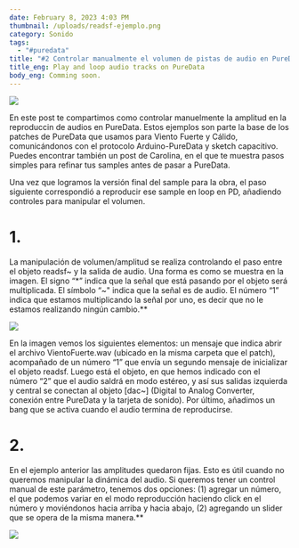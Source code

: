 ```yaml
---
date: February 8, 2023 4:03 PM
thumbnail: /uploads/readsf-ejemplo.png
category: Sonido
tags:
  - "#puredata"
title: "#2 Controlar manualmente el volumen de pistas de audio en PureData"
title_eng: Play and loop audio tracks on PureData
body_eng: Comming soon.
---
```

<div>

![](/uploads/imagen-vertical.png)

</div>

<div>

En este post te compartimos como controlar manuelmente la amplitud en la reproduccin de audios en PureData. Estos ejemplos son parte la base de los patches de PureData que usamos para Viento Fuerte y Cálido, comunicándonos con el protocolo Arduino-PureData y sketch capacitivo. Puedes encontrar también un post de Carolina, en el que te muestra pasos simples para refinar tus samples antes de pasar a PureData.

Una vez que logramos la versión final del sample para la obra, el paso siguiente correspondió a reproducir ese sample en loop en PD, añadiendo controles para manipular el volumen. 

# 1.

La manipulación de volumen/amplitud se realiza controlando el paso entre el objeto readsf\~ y la salida de audio. Una forma es como se muestra en la imagen. El signo “\*” indica que la señal que está pasando por el objeto será multiplicada. El símbolo “\~" indica que la señal es de audio. El número “1” indica que estamos multiplicando la señal por uno, es decir que no le estamos realizando ningún cambio.\**

</div>

<div>

![](/uploads/volumen-constante.png)

En la imagen vemos los siguientes elementos: un mensaje que indica abrir el archivo VientoFuerte.wav (ubicado en la misma carpeta que el patch), acompañado de un número “1” que envía un segundo mensaje de inicializar el objeto readsf. Luego está el objeto, en que hemos indicado con el número “2” que el audio saldrá en modo estéreo, y así sus salidas izquierda y central se conectan al objeto \[dac~] (Digital to Analog Converter, conexión entre PureData y la tarjeta de sonido). Por último, añadimos un bang que se activa cuando el audio termina de reproducirse.

</div>

<div>

# 2.

En el ejemplo anterior las amplitudes quedaron fijas. Esto es útil cuando no queremos manipular la dinámica del audio. Si queremos tener un control manual de este parámetro, tenemos dos opciones: (1) agregar un número, el que podemos variar en el modo reproducción haciendo click en el número y moviéndonos hacia arriba y hacia abajo, (2) agregando un slider que se opera de la misma manera.\*\*

![](/uploads/control-manual-volumen.png)